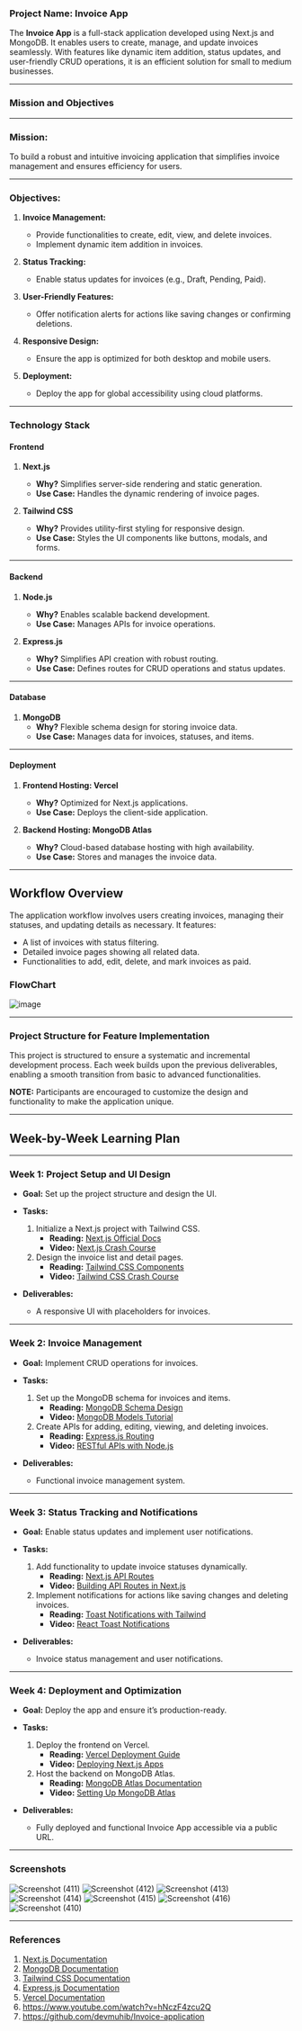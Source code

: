 ### **Project Name: Invoice App**

The **Invoice App** is a full-stack application developed using Next.js and MongoDB. It enables users to create, manage, and update invoices seamlessly. With features like dynamic item addition, status updates, and user-friendly CRUD operations, it is an efficient solution for small to medium businesses.

---

### **Mission and Objectives**

---

### **Mission:**
To build a robust and intuitive invoicing application that simplifies invoice management and ensures efficiency for users.

---

### **Objectives:**
1. **Invoice Management:**
   - Provide functionalities to create, edit, view, and delete invoices.
   - Implement dynamic item addition in invoices.

2. **Status Tracking:**
   - Enable status updates for invoices (e.g., Draft, Pending, Paid).

3. **User-Friendly Features:**
   - Offer notification alerts for actions like saving changes or confirming deletions.

4. **Responsive Design:**
   - Ensure the app is optimized for both desktop and mobile users.

5. **Deployment:**
   - Deploy the app for global accessibility using cloud platforms.

---

### **Technology Stack**

#### **Frontend**
1. **Next.js**
   - **Why?** Simplifies server-side rendering and static generation.
   - **Use Case:** Handles the dynamic rendering of invoice pages.

2. **Tailwind CSS**
   - **Why?** Provides utility-first styling for responsive design.
   - **Use Case:** Styles the UI components like buttons, modals, and forms.

---

#### **Backend**
1. **Node.js**
   - **Why?** Enables scalable backend development.
   - **Use Case:** Manages APIs for invoice operations.

2. **Express.js**
   - **Why?** Simplifies API creation with robust routing.
   - **Use Case:** Defines routes for CRUD operations and status updates.

---

#### **Database**
1. **MongoDB**
   - **Why?** Flexible schema design for storing invoice data.
   - **Use Case:** Manages data for invoices, statuses, and items.

---

#### **Deployment**
1. **Frontend Hosting: Vercel**
   - **Why?** Optimized for Next.js applications.
   - **Use Case:** Deploys the client-side application.

2. **Backend Hosting: MongoDB Atlas**
   - **Why?** Cloud-based database hosting with high availability.
   - **Use Case:** Stores and manages the invoice data.

---

## **Workflow Overview**

The application workflow involves users creating invoices, managing their statuses, and updating details as necessary. It features:
- A list of invoices with status filtering.
- Detailed invoice pages showing all related data.
- Functionalities to add, edit, delete, and mark invoices as paid.

### **FlowChart**
![image](https://github.com/user-attachments/assets/7481efb0-62fa-4368-bbc6-13023c72f451)

---

### **Project Structure for Feature Implementation**

This project is structured to ensure a systematic and incremental development process. Each week builds upon the previous deliverables, enabling a smooth transition from basic to advanced functionalities.

**NOTE:** Participants are encouraged to customize the design and functionality to make the application unique.

---

## **Week-by-Week Learning Plan**

---

### **Week 1: Project Setup and UI Design**
- **Goal:** Set up the project structure and design the UI.
- **Tasks:**
  1. Initialize a Next.js project with Tailwind CSS.
     - **Reading:** [Next.js Official Docs](https://nextjs.org/docs)
     - **Video:** [Next.js Crash Course](https://www.youtube.com/watch?v=mTz0GXj8NN0)
  2. Design the invoice list and detail pages.
     - **Reading:** [Tailwind CSS Components](https://tailwindui.com/components)
     - **Video:** [Tailwind CSS Crash Course](https://www.youtube.com/watch?v=dFgzHOX84xQ)

- **Deliverables:**
  - A responsive UI with placeholders for invoices.

---

### **Week 2: Invoice Management**
- **Goal:** Implement CRUD operations for invoices.
- **Tasks:**
  1. Set up the MongoDB schema for invoices and items.
     - **Reading:** [MongoDB Schema Design](https://mongoosejs.com/docs/guide.html)
     - **Video:** [MongoDB Models Tutorial](https://www.youtube.com/watch?v=DZBGEVgL2eE)
  2. Create APIs for adding, editing, viewing, and deleting invoices.
     - **Reading:** [Express.js Routing](https://expressjs.com/en/guide/routing.html)
     - **Video:** [RESTful APIs with Node.js](https://www.youtube.com/watch?v=pKd0Rpw7O48)

- **Deliverables:**
  - Functional invoice management system.

---

### **Week 3: Status Tracking and Notifications**
- **Goal:** Enable status updates and implement user notifications.
- **Tasks:**
  1. Add functionality to update invoice statuses dynamically.
     - **Reading:** [Next.js API Routes](https://nextjs.org/docs/pages/building-your-application/routing/api-routes)
     - **Video:** [Building API Routes in Next.js](https://www.youtube.com/watch?v=gEB3ckYeZF4)
  2. Implement notifications for actions like saving changes and deleting invoices.
     - **Reading:** [Toast Notifications with Tailwind](https://tailwindcomponents.com/component/toast-notification)
     - **Video:** [React Toast Notifications](https://www.youtube.com/watch?v=B8AW-khsF9E)

- **Deliverables:**
  - Invoice status management and user notifications.

---

### **Week 4: Deployment and Optimization**
- **Goal:** Deploy the app and ensure it’s production-ready.
- **Tasks:**
  1. Deploy the frontend on Vercel.
     - **Reading:** [Vercel Deployment Guide](https://vercel.com/docs)
     - **Video:** [Deploying Next.js Apps](https://www.youtube.com/watch?v=2HBIzEx6IZA&t=10s)
  2. Host the backend on MongoDB Atlas.
     - **Reading:** [MongoDB Atlas Documentation](https://www.mongodb.com/atlas/database)
     - **Video:** [Setting Up MongoDB Atlas](https://www.youtube.com/watch?v=VkXvVOb99g0)

- **Deliverables:**
  - Fully deployed and functional Invoice App accessible via a public URL.

---
### Screenshots
![Screenshot (411)](https://github.com/user-attachments/assets/acd5a6af-7efa-44e7-ad6d-b12afe3615cf)
![Screenshot (412)](https://github.com/user-attachments/assets/3c48695a-afb7-43e3-8894-e13b1fe1db67)
![Screenshot (413)](https://github.com/user-attachments/assets/aa51e262-b7bc-4530-88d5-32cc9940d5a0)
![Screenshot (414)](https://github.com/user-attachments/assets/bba957b1-0b38-44f6-89e9-31e07235547e)
![Screenshot (415)](https://github.com/user-attachments/assets/75905d60-3eb5-4d55-b2e8-70cd9d73b0d2)
![Screenshot (416)](https://github.com/user-attachments/assets/8665a6f0-6588-4d58-9e02-5c2de83e6489)
![Screenshot (410)](https://github.com/user-attachments/assets/ec04391f-f2de-4ffc-8e37-97f94b0a1479)

---

### **References**
1. [Next.js Documentation](https://nextjs.org/docs)
2. [MongoDB Documentation](https://www.mongodb.com/docs)
3. [Tailwind CSS Documentation](https://tailwindcss.com/docs)
4. [Express.js Documentation](https://expressjs.com/)
5. [Vercel Documentation](https://vercel.com/docs)
6. https://www.youtube.com/watch?v=hNczF4zcu2Q
7. https://github.com/devmuhib/Invoice-application
